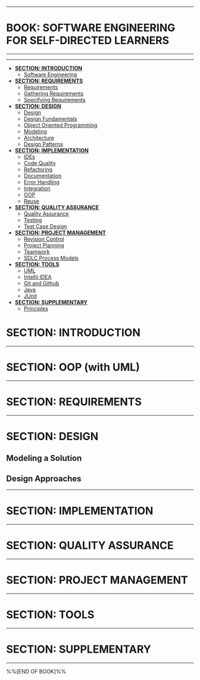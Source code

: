 <link rel="stylesheet" href="{{baseUrl}}/css/textbook.css">

<div class="website-content">

<div id="main">

<hr>

# BOOK: SOFTWARE ENGINEERING FOR SELF-DIRECTED LEARNERS

<hr>
<hr>


* [**SECTION: INTRODUCTION**](#section-introduction)
  * [Software Engineering](#software-engineering)
* [**SECTION: REQUIREMENTS**](#section-requirements) 
  * [Requirements](#requirements)
  * [Gathering Requirements](#gathering-requirements)
  * [Specifying Requirements](#specifying-requirements)
* [**SECTION: DESIGN**](#section-design) 
  * [Design](#design)
  * [Design Fundamentals](#design-fundamentals)
  * [Object Oriented Programming](#object-oriented-programming)
  * [Modeling](#modeling)
  * [Architecture](#software-architecture)
  * [Design Patterns](#software-design-patterns)
* [**SECTION: IMPLEMENTATION**](#section-implementation) 
  * [IDEs](#ides)
  * [Code Quality](#code-quality)
  * [Refactoring](#refactoring)
  * [Documentation](#documentation)
  * [Error Handling](#error-handling)
  * [Integration](#integration)
  * [OOP](#implementing-oop)
  * [Reuse](#reuse)
* [**SECTION: QUALITY ASSURANCE**](#section-quality-assurance) 
  * [Quality Assurance](#quality-assurance)
  * [Testing](#testing)
  * [Test Case Design](#test-case-design)
* [**SECTION: PROJECT MANAGEMENT**](#section-project-management) 
  * [Revision Control](#revision-control)
  * [Project Planning](#project-planning)
  * [Teamwork](#teamwork)
  * [SDLC Process Models](#sdlc-process-models)
* [**SECTION: TOOLS**](#section-tools) 
  * [UML](#uml)
  * [Intellij IDEA](#intellij-idea)
  * [Git and Github](#git-and-github)
  * [Java](#java)
  * [JUnit](#junit)
* [**SECTION: SUPPLEMENTARY**](#section-supplementary) 
  * [Principles](#principles)

# SECTION: INTRODUCTION

<include src="../softwareEngineering/print.md#main" />

<hr>

# SECTION: OOP (with UML)

<include src="../oopDesign/print.md#main" />
<include src="../oopImplementation/print.md#main" />

<hr>

# SECTION: REQUIREMENTS

<include src="../requirements/print.md#main" />
<include src="../gatheringRequirements/print.md#main" />
<include src="../specifyingRequirements/print.md#main" />

<hr>

# SECTION: DESIGN

<include src="../design/print.md#main" />
<include src="../designPrinciples/print.md#main" />
<include src="../modeling/print.md#main" />


## Modeling a Solution

<include src="../oopDesign/conceptualizingSolution/introduction/print.md" />
<include src="../oopDesign/conceptualizingSolution/basic/print.md" />
<include src="../oopDesign/conceptualizingSolution/intermediate/print.md" />

<include src="../designPrinciples/print.md#main" />
<include src="../architecture/print.md#main" />
<include src="../designPatterns/print.md#main" />

## Design Approaches

<include src="../design/introduction/multilevelDesign/print.md" />
<include src="../design/introduction/topDownBottomUp/print.md" />
<include src="../design/introduction/agileDesign/print.md" />

<hr>

# SECTION: IMPLEMENTATION

<include src="../ides/print.md#main" />
<include src="../codeQuality/print.md#main" />
<include src="../refactoring/print.md#main" />
<include src="../documentation/print.md#main" />
<include src="../errorHandling/print.md#main" />
<include src="../integration/print.md#main" />
<include src="../reuse/print.md#main" />

<hr>

# SECTION: QUALITY ASSURANCE

<include src="../qualityAssurance/print.md#main" />
<include src="../testing/print.md#main" />
<include src="../testCaseDesign/print.md#main" />

<hr>

# SECTION: PROJECT MANAGEMENT

<include src="../revisionControl/print.md#main" />
<include src="../projectPlanning/print.md#main" />
<include src="../teamwork/print.md#main" />
<include src="../processModels/print.md#main" />

<hr>

# SECTION: TOOLS

<include src="../uml/print.md#main" />
<include src="../intellij/print.md#main" />
<include src="../gitAndGithub/print.md#main" />
<include src="../javaTools/print.md#main" />
<include src="../junit/print.md#main" />

<hr>

# SECTION: SUPPLEMENTARY

<include src="../principles/print.md#main" />

<!-- TODO: add review -->

<hr>

%%[END OF BOOK]%%

</div>

</div>
